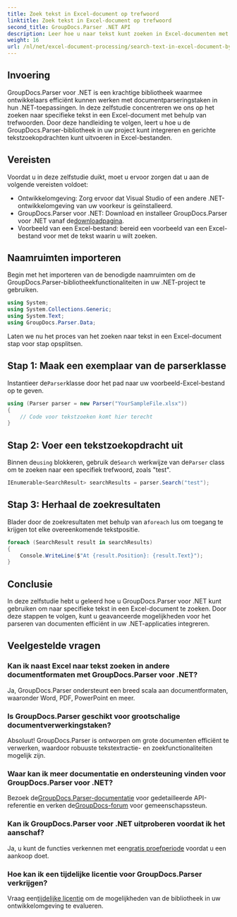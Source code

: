 ```yaml
---
title: Zoek tekst in Excel-document op trefwoord
linktitle: Zoek tekst in Excel-document op trefwoord
second_title: GroupDocs.Parser .NET API
description: Leer hoe u naar tekst kunt zoeken in Excel-documenten met GroupDocs.Parser voor .NET. Integreer geavanceerde tekstzoekmogelijkheden in uw .NET-toepassingen.
weight: 16
url: /nl/net/excel-document-processing/search-text-in-excel-document-by-keyword/
---
```

## Invoering
GroupDocs.Parser voor .NET is een krachtige bibliotheek waarmee ontwikkelaars efficiënt kunnen werken met documentparseringstaken in hun .NET-toepassingen. In deze zelfstudie concentreren we ons op het zoeken naar specifieke tekst in een Excel-document met behulp van trefwoorden. Door deze handleiding te volgen, leert u hoe u de GroupDocs.Parser-bibliotheek in uw project kunt integreren en gerichte tekstzoekopdrachten kunt uitvoeren in Excel-bestanden.
## Vereisten
Voordat u in deze zelfstudie duikt, moet u ervoor zorgen dat u aan de volgende vereisten voldoet:
- Ontwikkelomgeving: Zorg ervoor dat Visual Studio of een andere .NET-ontwikkelomgeving van uw voorkeur is geïnstalleerd.
-  GroupDocs.Parser voor .NET: Download en installeer GroupDocs.Parser voor .NET vanaf de[downloadpagina](https://releases.groupdocs.com/parser/net/).
- Voorbeeld van een Excel-bestand: bereid een voorbeeld van een Excel-bestand voor met de tekst waarin u wilt zoeken.

## Naamruimten importeren
Begin met het importeren van de benodigde naamruimten om de GroupDocs.Parser-bibliotheekfunctionaliteiten in uw .NET-project te gebruiken.
```csharp
using System;
using System.Collections.Generic;
using System.Text;
using GroupDocs.Parser.Data;
```

Laten we nu het proces van het zoeken naar tekst in een Excel-document stap voor stap opsplitsen.
## Stap 1: Maak een exemplaar van de parserklasse
 Instantieer de`Parser`klasse door het pad naar uw voorbeeld-Excel-bestand op te geven.
```csharp
using (Parser parser = new Parser("YourSampleFile.xlsx"))
{
    // Code voor tekstzoeken komt hier terecht
}
```
## Stap 2: Voer een tekstzoekopdracht uit
 Binnen de`using` blokkeren, gebruik de`Search` werkwijze van de`Parser` class om te zoeken naar een specifiek trefwoord, zoals "test".
```csharp
IEnumerable<SearchResult> searchResults = parser.Search("test");
```
## Stap 3: Herhaal de zoekresultaten
 Blader door de zoekresultaten met behulp van a`foreach` lus om toegang te krijgen tot elke overeenkomende tekstpositie.
```csharp
foreach (SearchResult result in searchResults)
{
    Console.WriteLine($"At {result.Position}: {result.Text}");
}
```

## Conclusie
In deze zelfstudie hebt u geleerd hoe u GroupDocs.Parser voor .NET kunt gebruiken om naar specifieke tekst in een Excel-document te zoeken. Door deze stappen te volgen, kunt u geavanceerde mogelijkheden voor het parseren van documenten efficiënt in uw .NET-applicaties integreren.

## Veelgestelde vragen
### Kan ik naast Excel naar tekst zoeken in andere documentformaten met GroupDocs.Parser voor .NET?
Ja, GroupDocs.Parser ondersteunt een breed scala aan documentformaten, waaronder Word, PDF, PowerPoint en meer.
### Is GroupDocs.Parser geschikt voor grootschalige documentverwerkingstaken?
Absoluut! GroupDocs.Parser is ontworpen om grote documenten efficiënt te verwerken, waardoor robuuste tekstextractie- en zoekfunctionaliteiten mogelijk zijn.
### Waar kan ik meer documentatie en ondersteuning vinden voor GroupDocs.Parser voor .NET?
 Bezoek de[GroupDocs.Parser-documentatie](https://tutorials.groupdocs.com/parser/net/) voor gedetailleerde API-referentie en verken de[GroupDocs-forum](https://forum.groupdocs.com/c/parser/17) voor gemeenschapssteun.
### Kan ik GroupDocs.Parser voor .NET uitproberen voordat ik het aanschaf?
 Ja, u kunt de functies verkennen met een[gratis proefperiode](https://releases.groupdocs.com/) voordat u een aankoop doet.
### Hoe kan ik een tijdelijke licentie voor GroupDocs.Parser verkrijgen?
 Vraag een[tijdelijke licentie](https://purchase.groupdocs.com/temporary-license/) om de mogelijkheden van de bibliotheek in uw ontwikkelomgeving te evalueren.